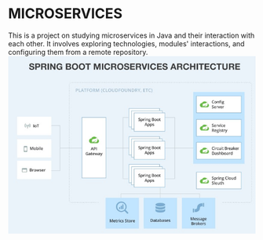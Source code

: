 # MICROSERVICES
This is a project on studying microservices in Java and their interaction with each other. 
It involves exploring technologies, modules' interactions, and configuring them from a remote repository.
![schema](schema.png)
